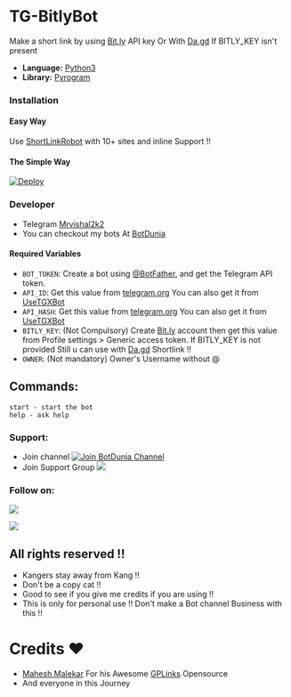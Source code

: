 # TG-BitlyBot
Make a short link by using [Bit.ly](https://bit.ly/) API key Or With [Da.gd](https://da.gd) If BITLY_KEY isn't present

* **Language:** [Python3](https://www.python.org)
* **Library:** [Pyrogram](https://docs.pyrogram.org)

### Installation

#### Easy Way 
Use [ShortLinkRobot](https://t.me/URLShortenRobot) with 10+ sites and inline Support !!

#### The Simple Way
[![Deploy](https://www.herokucdn.com/deploy/button.svg)](https://heroku.com/deploy)

### Developer 
* Telegram [Mrvishal2k2](https://t.me/Mrvishal_2k2) 
* You can checkout my bots At [BotDunia](https://t.me/BotDunia)
 

#### Required Variables

* `BOT_TOKEN`: Create a bot using [@BotFather](https://telegram.dog/BotFather), and get the Telegram API token.
* `API_ID`: Get this value from [telegram.org](https://my.telegram.org/apps)
 You can also get it from [UseTGXBot](https://t.me/UseTGXBot)
* `API_HASH`: Get this value from [telegram.org](https://my.telegram.org/apps)
 You can also get it from [UseTGXBot](https://t.me/UseTGXBot)
* `BITLY_KEY`: (Not Compulsory) Create [Bit.ly](https://bitly.com/a/sign_in) account then get this value from Profile settings > Generic access token.
 If BITLY_KEY is not provided Still u can use with [Da.gd](https://da.gd) Shortlink !!
* `OWNER`: (Not mandatory) Owner's Username without @

## Commands:
```
start - start the bot
help - ask help 
```

### Support:
* Join channel
[![Join BotDunia Channel](https://img.shields.io/badge/Telegram-2CA5E0?style=for-the-badge&logo=telegram&logoColor=white)](https://t.me/BotDunia)
* Join Support Group
<a href="https://t.me/BotDuniaSupport"><img src="https://img.shields.io/badge/Telegram-Join%20Telegram%20Group-blue.svg?logo=telegram"></a>

### Follow on:
<p align="left">
<a href="https://github.com/Mrvishal2k2"><img src="https://img.shields.io/badge/GitHub-Follow%20on%20GitHub-inactive.svg?logo=github"></a>
</p>
<p align="left">
<a href="https://twitter.com/Mrvishal2k2"><img src="https://img.shields.io/badge/Twitter-Follow%20on%20Twitter-informational.svg?logo=twitter"></a>
</p>

## All rights reserved !!
* Kangers stay away from Kang !!
* Don't be a copy cat !!
* Good to see if you give me credits if you are using !!
* This is only for personal use !! Don't make a Bot channel Business with this !!

# Credits ❤️
* [Mahesh Malekar](https://github.com/Mahesh0253) For his Awesome [GPLinks](https://github.com/Mahesh0253/GPlink-bot)  Opensource
* And everyone in this Journey 
